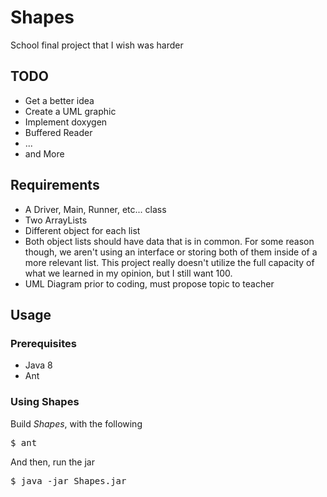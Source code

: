 # Shapes

School final project that I wish was harder

## TODO

* Get a better idea
* Create a UML graphic
* Implement doxygen
* Buffered Reader
* ...
* and More

## Requirements

* A Driver, Main, Runner, etc... class
* Two ArrayLists
* Different object for each list
* Both object lists should have data that is in common. For some reason though, we aren't using an interface or storing both of them inside of a more relevant list. This project really doesn't utilize the full capacity of what we learned in my opinion, but I still want 100.
* UML Diagram prior to coding, must propose topic to teacher

## Usage

### Prerequisites

* Java 8
* Ant

### Using Shapes

Build *Shapes*, with the following

<pre lang="sh">
$ ant
</pre>

And then, run the jar

<pre lang="sh">
$ java -jar Shapes.jar
</pre>

